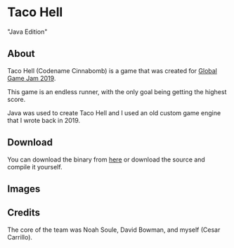 # Taco Hell
"Java Edition"

## About
Taco Hell (Codename Cinnabomb) is a game that was created for [Global Game Jam 2019](https://globalgamejam.org/2019/games/taco-hell).

This game is an endless runner, with the only goal being getting the highest score.

Java was used to create Taco Hell and I used an old custom game engine that I wrote back in 2019. 

## Download
You can download the binary from [here](https://ggj.s3.amazonaws.com/games/2019/01/249218/exec/iuiqE/Taco%20Hell.zip) or download the source and compile it yourself.

## Images

## Credits
The core of the team was Noah Soule, David Bowman, and myself (Cesar Carrillo).
